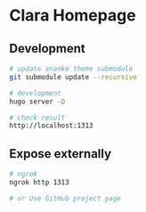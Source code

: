 # Clara Homepage

## Development

```bash
# update ananke theme submodule
git submodule update --recursive

# development
hugo server -D

# check result
http://localhost:1313
```

## Expose externally

```bash
# ngrok
ngrok http 1313

# or Use GitHub project page
```
